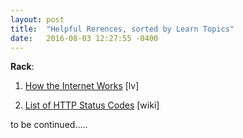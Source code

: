 ```yaml
---
layout: post
title:  "Helpful Rerences, sorted by Learn Topics"
date:   2016-08-03 12:27:55 -0400
---
```


**Rack**:

001. [How the Internet Works](https://learn.co/tracks/full-stack-web-development/rack/rack-and-the-internet/how-the-internet-works) [lv]


002. [List of HTTP Status Codes](https://en.wikipedia.org/wiki/List_of_HTTP_status_codes) [wiki]



to be continued.....
